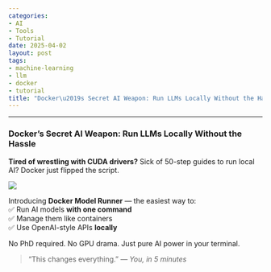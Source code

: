 ```yaml
---
categories:
- AI
- Tools
- Tutorial
date: 2025-04-02
layout: post
tags:
- machine-learning
- llm
- docker
- tutorial
title: "Docker\u2019s Secret AI Weapon: Run LLMs Locally Without the Hassle"
---
```



* * *

### Docker’s Secret AI Weapon: Run LLMs Locally Without the Hassle

 **Tired of wrestling with CUDA drivers?** Sick of 50-step guides to run local AI? Docker just flipped the script.

![](https://cdn-images-1.medium.com/max/800/1*vtphU3LK0PsmBsnBHCeMtw.png)

Introducing **Docker Model Runner** — the easiest way to:  
✅ Run AI models **with one command**  
✅ Manage them like containers  
✅ Use OpenAI-style APIs **locally**

No PhD required. No GPU drama. Just pure AI power in your terminal.

> “This changes everything.” _— You, in 5 minutes_